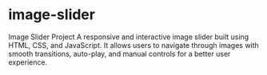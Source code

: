 # image-slider
Image Slider Project A responsive and interactive image slider built using HTML, CSS, and JavaScript. It allows users to navigate through images with smooth transitions, auto-play, and manual controls for a better user experience.
